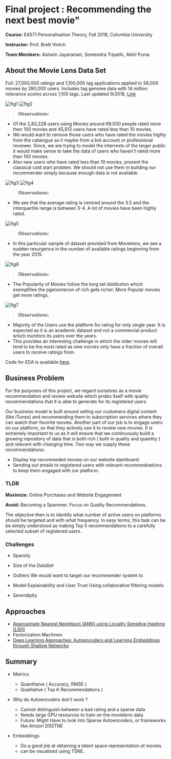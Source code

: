 # Final project : Recommending the next best movie" 

**Course:** E4571 Personalisation Theory, Fall 2018, Columbia University

**Instructor:** Prof. Brett Vintch

**Team Members:** Ashwin Jayaraman, Somendra Tripathi, Akhil Punia

## About the Movie Lens Data Set

Full: 27,000,000 ratings and 1,100,000 tag applications applied to 58,000 movies by 280,000 users. Includes tag genome data with 14 million relevance scores across 1,100 tags. Last updated 9/2018. [Link](http://grouplens.org/datasets/movielens/latest/)

![fig1](fig/fig11.png)
![fig2](fig/fig12.png)

> **Observations:**
- Of the 2,83,228 users using Movies around 69,000 people rated more then 100 movies and 45,912 users have rated less than 10 movies.
- We would want to remove those users who have rated the movies highly from the catalogue as it maybe from a bot account or professional reviewer. Since, we are trying to model the interrests of the larger public it would make sense to take the data of users who haven't rated more than 100 movies.
- Also new users who have rated less than 10 movies, present the classical cold start problem. We should not use them in building our recommender simply because enough data is not available.

![fig3](fig/fig21.png)
![fig4](fig/fig22.png)

> **Observations:**
- We see that the average rating is centred around the 3.5 and the interquartile range is between 3-4. A lot of movies have been highly rated.

![fig5](fig/fig3.png)

> **Observations:**
- In this particular sample of dataset provided from Movielens, we see a sudden resurgence in the number of available ratings beginning from the year 2015.

![fig6](fig/fig4.png)

> **Observations:**
- The Popularity of Movies follow the long tail distibution which exemplifies the pgenomenon of rich gets richer. More Popular movies get more ratings.

![fig7](fig/fig5.png)
> **Observations:**
- Majority of the Users use the platform for rating for only single year. It is expected as it is an academic dataset and not a commercial product which monitors its users over the years.
- This provides an interesting challenge in which the older movies will tend to be the most rated as new movies only have a fraction of overall users to receive ratings from.

Code for EDA is available [here](eda.ipynb).

## Business Problem

For the purposes of this project, we regard ourselves as a movie recommendation and review website which prides itself with quality recommendations that it is able to generate for its registered users.

Our business model is built around selling our customers digital content (like iTunes) and recommending them to subscription services where they can watch their favorite movies. Another part of our job is to engage users on our platform, so that they actively use it to review new movies. It is extremely important to us as it will ensure that we continuously build a growing repository of data that is both rich ( both in quality and quantity ) and relevant with changing time.
Two way we supply these recommendations:
- Display top recommeded movies on our website dashboard.
- Sending out emails to registered users with relevant recommednations to keep them engaged with our platform.
### TLDR
**Maximize:** Online Purchases and Website Engagement

**Avoid:** Becoming a Spammer. Focus on Quality Recommendations.

The objective then is to identify what number of active users on platforms should be targeted and with what frequency.
In easy terms, this task can be be simply understood as making Top 5 recommendations to a carefully selected subset of registered users.

### Challenges
- Sparsity

- Size of the DataSet

- Outliers
We would want to target our recommender system to 

- Model Explainability and User Trust
Using collaborative filtering models

- Serendipity

## Approaches
- [Approximate Nearest Neighbors (ANN) using Locality Sensitive Hashing (LSH)](ANN.md)
- Factorization Machines
- [Deep Learning Approaches: Autoencoders and Learning Embeddings through Shallow Networks](DeepLearning.md)

## Summary
- Metrics
  - Quantitaive ( Accuracy, RMSE )
  - Qualitative ( Top K Recommendations )

- Why do Autoencoders don't work ?
  - Cannot distinguish between a bad rating and a sparse data
  - Needs large GPU resources to train on the movielens data
  - Future: Might Have to look into Sparse Autoencoders, or frameworks like Amzon DSSTNE
- Embeddings
  - Do a good job at obtaining a latent space representation of movies.
  - can be visualised using TSNE.
